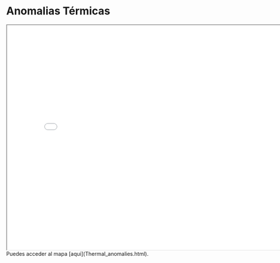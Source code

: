 # Anomalias Térmicas
<iframe src="Thermal_anomalies.html" height="600" width="800"></iframe>
Puedes acceder al mapa [aqui](Thermal_anomalies.html).
